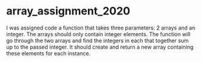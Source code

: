 # array_assignment_2020
I was assigned code a function that takes three parameters: 2 arrays and an integer. The arrays should only contain integer elements. The function will go through the two arrays and find the integers in each that together sum up to the passed integer. It should create and return a new array containing these elements for each instance.
